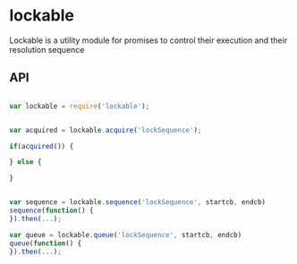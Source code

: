 # lockable


Lockable is a utility module for promises to control their execution and their resolution sequence


## API

```javascript

var lockable = require('lockable');


var acquired = lockable.acquire('lockSequence');

if(acquired()) {

} else {

}


var sequence = lockable.sequence('lockSequence', startcb, endcb)
sequence(function() {
}).then(...);

var queue = lockable.queue('lockSequence', startcb, endcb)
queue(function() {
}).then(...);

```